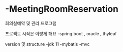 # -MeetingRoomReservation
회의실예약 및 관리 프로그램

프로젝트 시작은 이렇게 해요
-spring boot , oracle , thyleaf

version 및 structure
-jdk 11
-mybatis
-mvc


